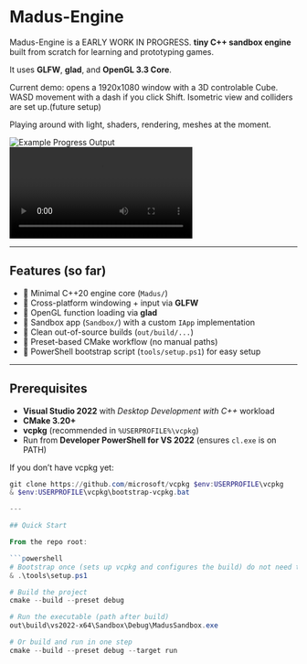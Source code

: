 # Madus-Engine

Madus-Engine is a EARLY WORK IN PROGRESS. **tiny C++ sandbox engine** built from scratch for learning and prototyping games. 

It uses **GLFW**, **glad**, and **OpenGL 3.3 Core**.  

Current demo: opens a 1920x1080 window with a 3D controlable Cube. WASD movement with a dash if you click Shift. Isometric view and colliders are set up.(future setup)

Playing around with light, shaders, rendering, meshes at the moment.

![Example Progress Output](isoimage1.png.png)
<video controls width="320">
  <source src="recording2.mp4" type="video/mp4">
  Your browser does not support the video tag.
</video>

---

## Features (so far)

- 🔹 Minimal C++20 engine core (`Madus/`)  
- 🔹 Cross-platform windowing + input via **GLFW**  
- 🔹 OpenGL function loading via **glad**  
- 🔹 Sandbox app (`Sandbox/`) with a custom `IApp` implementation  
- 🔹 Clean out-of-source builds (`out/build/...`)  
- 🔹 Preset-based CMake workflow (no manual paths)  
- 🔹 PowerShell bootstrap script (`tools/setup.ps1`) for easy setup  

---

## Prerequisites

- **Visual Studio 2022** with *Desktop Development with C++* workload  
- **CMake 3.20+**  
- **vcpkg** (recommended in `%USERPROFILE%\vcpkg`)  
- Run from **Developer PowerShell for VS 2022** (ensures `cl.exe` is on PATH)

If you don’t have vcpkg yet:
```powershell
git clone https://github.com/microsoft/vcpkg $env:USERPROFILE\vcpkg
& $env:USERPROFILE\vcpkg\bootstrap-vcpkg.bat

---

## Quick Start

From the repo root:

```powershell
# Bootstrap once (sets up vcpkg and configures the build) do not need to do this everytime
& .\tools\setup.ps1

# Build the project
cmake --build --preset debug

# Run the executable (path after build)
out\build\vs2022-x64\Sandbox\Debug\MadusSandbox.exe

# Or build and run in one step
cmake --build --preset debug --target run
